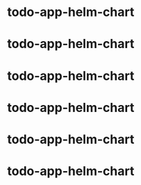 # todo-app-helm-chart
# todo-app-helm-chart
# todo-app-helm-chart
# todo-app-helm-chart
# todo-app-helm-chart
# todo-app-helm-chart
